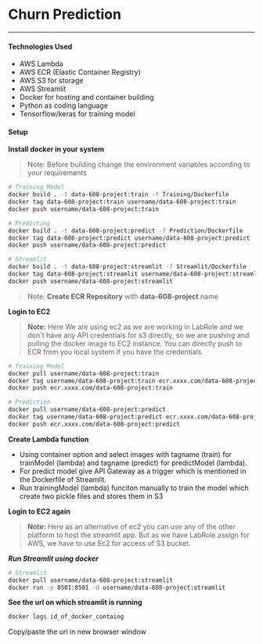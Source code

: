 # Churn Prediction

---

#### Technologies Used

- AWS Lambda
- AWS ECR (Elastic Container Registry)
- AWS S3 for storage
- AWS Streamlit
- Docker for hosting and container building
- Python as coding language
- Tensorflow/keras for training model

#### Setup

**Install docker in your system**

> Note: Before building change the environment variables according to your requirements

```sh
# Training Model
docker build . -t data-608-project:train -f Training/Dockerfile
docker tag data-608-project:train username/data-608-project:train
docker push username/data-608-project:train

# Predicting
docker build . -t data-608-project:predict -f Prediction/Dockerfile
docker tag data-608-project:predict username/data-608-project:predict
docker push username/data-608-project:predict

# Streamlit
docker build . -t data-608-project:streamlit -f Streamlit/Dockerfile
docker tag data-608-project:streamlit username/data-608-project:streamlit
docker push username/data-608-project:streamlit
```

> Note: **Create ECR Repository** with **data-608-project** name

**Login to EC2**

> **Note:** Here We are using ec2 as we are working in LabRole and we don't have any API credentials for s3 directly, so we are pushing and pulling the docker image to EC2 instance. You can directly push to ECR from you local system if you have the credentials

```sh
# Training Model
docker pull username/data-608-project:train
docker tag username/data-608-project:train ecr.xxxx.com/data-608-project:train
docker push ecr.xxxx.com/data-608-project:train

# Prediction
docker pull username/data-608-project:predict
docker tag username/data-608-project:predict ecr.xxxx.com/data-608-project:predict
docker push ecr.xxxx.com/data-608-project:predict
```

**Create Lambda function**

- Using container option and select images with tagname (train) for trainModel (lambda) and tagname (predict) for predictModel (lambda).
- For predict model give API Gateway as a trigger which is mentioned in the Dockerfile of Streamlit.
- Run trainingModel (lambda) funciton manually to train the model which create two pickle files and stores them in S3

**Login to EC2 again**

> **Note:** Here as an alternative of ec2 you can use any of the other platform to host the streamlit app. But as we have LabRole assign for AWS, we have to use Ec2 for access of S3 bucket.

**_Run Streamlit using docker_**

```sh
# Streamlit
docker pull username/data-608-project:streamlit
docker run -p 8501:8501 -d username/data-608-project:streamlit
```

**See the url on which streamlit is running**

```sh
docker logs id_of_docker_containg
```

Copy/paste the url in new browser window

